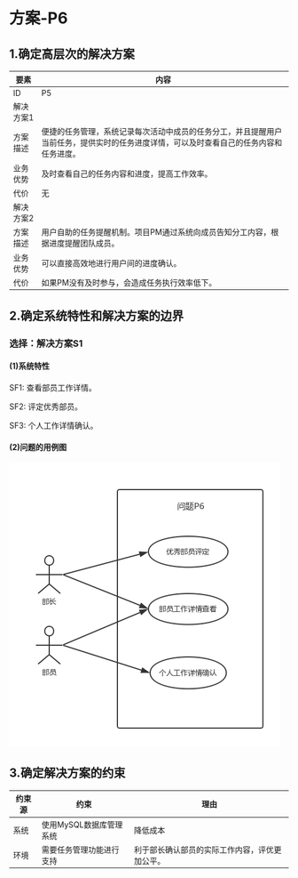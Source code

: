 # 方案-P6

## 1.确定高层次的解决方案

| 要素 | 内容 |
| --- | --- |
| ID | P5 |
| 解决方案1 |
| 方案描述 | 便捷的任务管理，系统记录每次活动中成员的任务分工，并且提醒用户当前任务，提供实时的任务进度详情，可以及时查看自己的任务内容和任务进度。 |
| 业务优势 | 及时查看自己的任务内容和进度，提高工作效率。 |
| 代价 | 无 |
| 解决方案2 |
| 方案描述 | 用户自助的任务提醒机制。项目PM通过系统向成员告知分工内容，根据进度提醒团队成员。 |
| 业务优势 | 可以直接高效地进行用户间的进度确认。 |
| 代价 | 如果PM没有及时参与，会造成任务执行效率低下。 |

## 2.确定系统特性和解决方案的边界
### 选择：解决方案S1
#### \(1\)系统特性
SF1: 查看部员工作详情。

SF2: 评定优秀部员。

SF3: 个人工作详情确认。

#### \(2\)问题的用例图
![](/img/usecase/usecase-P6.png)

## 3.确定解决方案的约束
| 约束源 | 约束 | 理由 |
| --- | --- | --- |
| 系统 | 使用MySQL数据库管理系统 | 降低成本 |
| 环境 | 需要任务管理功能进行支持 | 利于部长确认部员的实际工作内容，评优更加公平。 |





